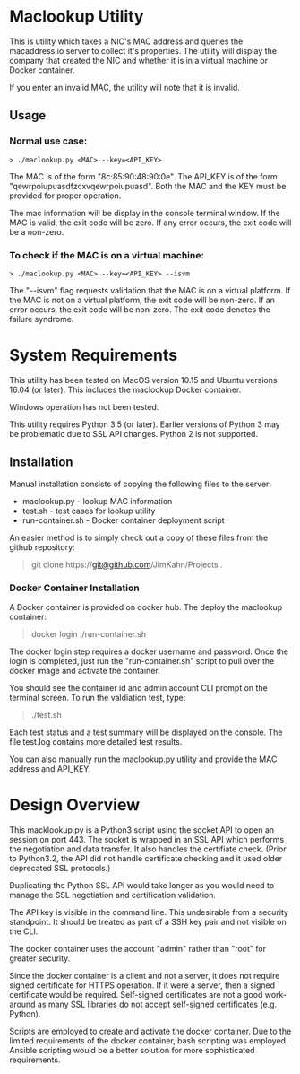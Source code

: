 # Maclookup Utility
This is utility which takes a NIC's MAC address and
queries the macaddress.io server to collect it's
properties.  The utility will display the company that
created the NIC and whether it is in a virtual machine
or Docker container.

If you enter an invalid MAC, the utility will note
that it is invalid.


## Usage
### Normal use case:
    > ./maclookup.py <MAC> --key=<API_KEY>

The MAC is of the form "8c:85:90:48:90:0e".
The API_KEY is of  the form "qewrpoiupuasdfzcxvqewrpoiupuasd".
Both the MAC and the KEY must be provided for proper operation.

The mac information will be display in the console terminal window.
If the MAC is valid, the exit code will be zero.
If any error occurs, the exit code will be a non-zero.

### To check if the MAC is on a virtual machine:
    > ./maclookup.py <MAC> --key=<API_KEY> --isvm

The "--isvm" flag requests validation that the MAC is on
a virtual platform.  If the MAC is not on a virtual platform,
the exit code will be non-zero.  If an error occurs, the
exit code will be non-zero.  The exit code denotes the failure
syndrome.

# System Requirements
This utility has been tested on MacOS version 10.15 and
Ubuntu versions 16.04 (or later).  This includes the
maclookup Docker container.

Windows operation has not been tested.

This utility requires Python 3.5 (or later). Earlier versions
of Python 3 may be problematic due to SSL API changes.  Python 2
is not supported.

## Installation
Manual installation consists of copying the following files to the server:
  * maclookup.py     - lookup MAC information
  * test.sh          - test cases for lookup utility
  * run-container.sh - Docker container deployment script

An easier method is to simply check out a copy of these files from the github repository:
  > git clone https://git@github.com/JimKahn/Projects .


### Docker Container Installation
A Docker container is provided  on docker hub.
The deploy the maclookup container:
  > docker login
  > ./run-container.sh

The docker login step requires a docker username and password.
Once the login is completed, just run the "run-container.sh" script
to pull over the docker image and activate the container.

You should see the container id and admin account CLI prompt on the terminal screen.
To run the valdiation test, type:
  > ./test.sh

Each test status and a test summary will be displayed on the console.
The file test.log contains more detailed test results.

You can also manually run the maclookup.py utility and provide the MAC address and
API_KEY.


# Design Overview

This macklookup.py is a Python3 script using the socket API
to open an session on port 443.  The socket is wrapped
in an SSL API which performs the negotiation and data transfer.
It also handles the certifiate check.  (Prior to Python3.2,
the API did not handle certificate checking and it used
older deprecated SSL protocols.)

Duplicating the Python SSL API would take longer as you would
need to manage the SSL negotiation and certification validation.

The API key is visible in the command line.  This undesirable from a security
standpoint.  It should be treated as part of a SSH key pair and not visible on the
CLI.

The docker container uses the account "admin" rather than "root" for greater security.

Since the docker container is a client and not a server, it does not require
signed certificate for HTTPS operation.  If it were a server, then a signed
certificate would be required.  Self-signed certificates are not a good
work-around as many SSL libraries do not accept self-signed certificates
(e.g. Python).

Scripts are employed to create and activate the docker container.  Due to the
limited requirements of the docker container, bash scripting was employed.
Ansible scripting would be a better solution for more sophisticated requirements.





